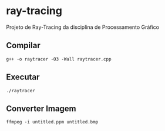 # ray-tracing
Projeto de Ray-Tracing da disciplina de Processamento Gráfico

## Compilar
```shell
g++ -o raytracer -O3 -Wall raytracer.cpp
```

## Executar
```shell
./raytracer
```

## Converter Imagem
```shell
ffmpeg -i untitled.ppm untitled.bmp
```